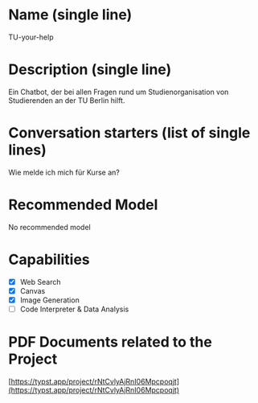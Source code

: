 # Name (single line)

TU-your-help

# Description (single line)

Ein Chatbot, der bei allen Fragen rund um Studienorganisation von Studierenden an der TU Berlin hilft.

# Conversation starters (list of single lines)

Wie melde ich mich für Kurse an?



# Recommended Model

No recommended model

# Capabilities
- [X] Web Search
- [X] Canvas
- [X] Image Generation
- [ ] Code Interpreter & Data Analysis

# PDF Documents related to the Project

[https://typst.app/project/rNtCvlyAjRnI06Mpcpoqjt](https://typst.app/project/rNtCvlyAjRnI06Mpcpoqjt)